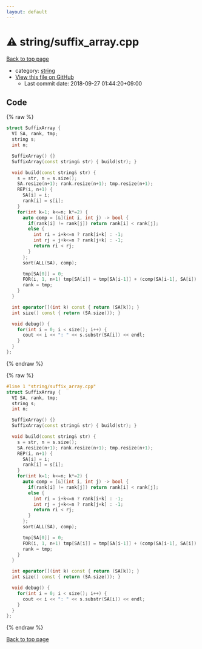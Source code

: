 ```yaml
---
layout: default
---
```


<!-- mathjax config similar to math.stackexchange -->
<script type="text/javascript" async
  src="https://cdnjs.cloudflare.com/ajax/libs/mathjax/2.7.5/MathJax.js?config=TeX-MML-AM_CHTML">
</script>
<script type="text/x-mathjax-config">
  MathJax.Hub.Config({
    TeX: { equationNumbers: { autoNumber: "AMS" }},
    tex2jax: {
      inlineMath: [ ['$','$'] ],
      processEscapes: true
    },
    "HTML-CSS": { matchFontHeight: false },
    displayAlign: "left",
    displayIndent: "2em"
  });
</script>

<script type="text/javascript" src="https://cdnjs.cloudflare.com/ajax/libs/jquery/3.4.1/jquery.min.js"></script>
<script src="https://cdn.jsdelivr.net/npm/jquery-balloon-js@1.1.2/jquery.balloon.min.js" integrity="sha256-ZEYs9VrgAeNuPvs15E39OsyOJaIkXEEt10fzxJ20+2I=" crossorigin="anonymous"></script>
<script type="text/javascript" src="../../assets/js/copy-button.js"></script>
<link rel="stylesheet" href="../../assets/css/copy-button.css" />


# :warning: string/suffix_array.cpp

<a href="../../index.html">Back to top page</a>

* category: <a href="../../index.html#b45cffe084dd3d20d928bee85e7b0f21">string</a>
* <a href="{{ site.github.repository_url }}/blob/master/string/suffix_array.cpp">View this file on GitHub</a>
    - Last commit date: 2018-09-27 01:44:20+09:00




## Code

<a id="unbundled"></a>
{% raw %}
```cpp
struct SuffixArray {
  VI SA, rank, tmp;
  string s;
  int n;

  SuffixArray() {}
  SuffixArray(const string& str) { build(str); }

  void build(const string& str) {
    s = str, n = s.size();
    SA.resize(n+1); rank.resize(n+1); tmp.resize(n+1);
    REP(i, n+1) {
      SA[i] = i;
      rank[i] = s[i];
    }
    for(int k=1; k<=n; k*=2) {
      auto comp = [&](int i, int j) -> bool {
        if(rank[i] != rank[j]) return rank[i] < rank[j];
        else {
          int ri = i+k<=n ? rank[i+k] : -1;
          int rj = j+k<=n ? rank[j+k] : -1;
          return ri < rj;
        }
      };
      sort(ALL(SA), comp);

      tmp[SA[0]] = 0;
      FOR(i, 1, n+1) tmp[SA[i]] = tmp[SA[i-1]] + (comp(SA[i-1], SA[i]) ? 1 : 0);
      rank = tmp;
    }
  }

  int operator[](int k) const { return (SA[k]); }
  int size() const { return (SA.size()); }

  void debug() {
    for(int i = 0; i < size(); i++) {
      cout << i << ": " << s.substr(SA[i]) << endl;
    }
  }
};
```
{% endraw %}

<a id="bundled"></a>
{% raw %}
```cpp
#line 1 "string/suffix_array.cpp"
struct SuffixArray {
  VI SA, rank, tmp;
  string s;
  int n;

  SuffixArray() {}
  SuffixArray(const string& str) { build(str); }

  void build(const string& str) {
    s = str, n = s.size();
    SA.resize(n+1); rank.resize(n+1); tmp.resize(n+1);
    REP(i, n+1) {
      SA[i] = i;
      rank[i] = s[i];
    }
    for(int k=1; k<=n; k*=2) {
      auto comp = [&](int i, int j) -> bool {
        if(rank[i] != rank[j]) return rank[i] < rank[j];
        else {
          int ri = i+k<=n ? rank[i+k] : -1;
          int rj = j+k<=n ? rank[j+k] : -1;
          return ri < rj;
        }
      };
      sort(ALL(SA), comp);

      tmp[SA[0]] = 0;
      FOR(i, 1, n+1) tmp[SA[i]] = tmp[SA[i-1]] + (comp(SA[i-1], SA[i]) ? 1 : 0);
      rank = tmp;
    }
  }

  int operator[](int k) const { return (SA[k]); }
  int size() const { return (SA.size()); }

  void debug() {
    for(int i = 0; i < size(); i++) {
      cout << i << ": " << s.substr(SA[i]) << endl;
    }
  }
};

```
{% endraw %}

<a href="../../index.html">Back to top page</a>

